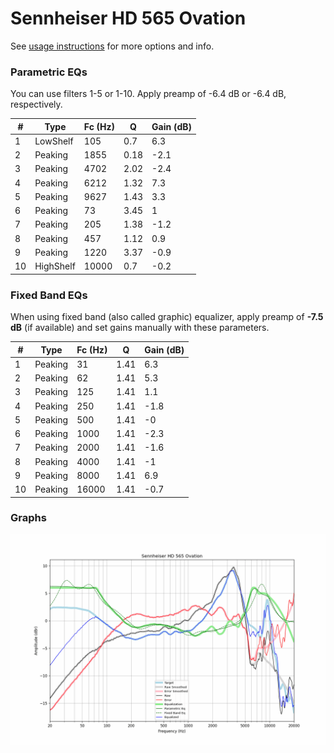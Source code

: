 # Sennheiser HD 565 Ovation
See [usage instructions](https://github.com/jaakkopasanen/AutoEq#usage) for more options and info.

### Parametric EQs
You can use filters 1-5 or 1-10. Apply preamp of -6.4 dB or -6.4 dB, respectively.

|   # | Type      |   Fc (Hz) |    Q |   Gain (dB) |
|-----|-----------|-----------|------|-------------|
|   1 | LowShelf  |       105 | 0.7  |         6.3 |
|   2 | Peaking   |      1855 | 0.18 |        -2.1 |
|   3 | Peaking   |      4702 | 2.02 |        -2.4 |
|   4 | Peaking   |      6212 | 1.32 |         7.3 |
|   5 | Peaking   |      9627 | 1.43 |         3.3 |
|   6 | Peaking   |        73 | 3.45 |         1   |
|   7 | Peaking   |       205 | 1.38 |        -1.2 |
|   8 | Peaking   |       457 | 1.12 |         0.9 |
|   9 | Peaking   |      1220 | 3.37 |        -0.9 |
|  10 | HighShelf |     10000 | 0.7  |        -0.2 |

### Fixed Band EQs
When using fixed band (also called graphic) equalizer, apply preamp of **-7.5 dB** (if available) and set gains manually with these parameters.

|   # | Type    |   Fc (Hz) |    Q |   Gain (dB) |
|-----|---------|-----------|------|-------------|
|   1 | Peaking |        31 | 1.41 |         6.3 |
|   2 | Peaking |        62 | 1.41 |         5.3 |
|   3 | Peaking |       125 | 1.41 |         1.1 |
|   4 | Peaking |       250 | 1.41 |        -1.8 |
|   5 | Peaking |       500 | 1.41 |        -0   |
|   6 | Peaking |      1000 | 1.41 |        -2.3 |
|   7 | Peaking |      2000 | 1.41 |        -1.6 |
|   8 | Peaking |      4000 | 1.41 |        -1   |
|   9 | Peaking |      8000 | 1.41 |         6.9 |
|  10 | Peaking |     16000 | 1.41 |        -0.7 |

### Graphs
![](./Sennheiser%20HD%20565%20Ovation.png)
